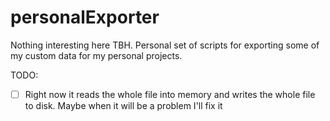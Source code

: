 # personalExporter

Nothing interesting here TBH.
Personal set of scripts for exporting some of my custom data for my personal projects.

TODO:

- [ ] Right now it reads the whole file into memory and writes the whole file to disk. Maybe when it will be a problem I'll fix it
